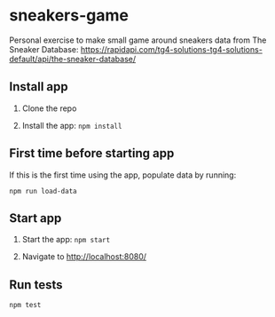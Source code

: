 # sneakers-game

Personal exercise to make small game around sneakers data from The Sneaker Database: https://rapidapi.com/tg4-solutions-tg4-solutions-default/api/the-sneaker-database/

## Install app

1. Clone the repo

2. Install the app: `npm install`

## First time before starting app

If this is the first time using the app, populate data by running:

`npm run load-data`

## Start app

1. Start the app: `npm start`

2. Navigate to [http://localhost:8080/](http://localhost:8080/)

## Run tests

`npm test`
